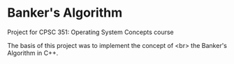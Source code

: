 # Banker's Algorithm
Project for CPSC 351: Operating System Concepts course

The basis of this project was to implement the concept of <br\>
the Banker's Algorithm in C++.
